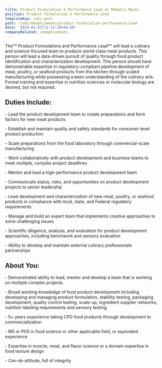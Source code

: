 ```yaml
---
title: Product Formulation & Performance Lead at Memphis Meats
position: Product Formulation & Performance Lead
templateKey: jobs-post
path: /jobs/memphismeats/product-formulation-performance-lead
date: '2019-03-01T11:22:30+04:00'
companyRelated: /memphismeats
---
```

The** Product Formulations and Performance Lead** will lead a culinary and science-focused team to produce world-class meat products. This person will lead a data-driven pursuit of quality through food product identification and characterization development. This person should have demonstrable expertise in regulatory-compliant pipeline development of meat, poultry, or seafood products from the kitchen through scaled manufacturing while possessing a keen understanding of the culinary arts. Formal training and expertise in nutrition sciences or molecular biology are desired, but not required.

## Duties Include:

\- Lead the product development team to create preparations and form factors for new meat products

\- Establish and maintain quality and safety standards for consumer-level product production

\- Scale preparations from the food laboratory through commercial-scale manufacturing

\- Work collaboratively with product development and business teams to meet multiple, complex project deadlines

\- Mentor and lead a high-performance product development team

\- Communicate status, risks, and opportunities on product development projects to senior leadership

\- Lead development and characterization of new meat, poultry, or seafood products in compliance with local, state, and Federal regulatory requirements

\- Manage and build an expert team that implements creative approaches to solve challenging issues

\- Scientific diligence, analysis, and evaluation for product development approaches, including benchwork and sensory evaluation

\- Ability to develop and maintain external culinary professionals partnerships

## About You:

\- Demonstrated ability to lead, mentor and develop a team that is working on multiple complex projects.

\- Broad working knowledge of food product development including developing and managing product formulation, stability testing, packaging development, quality control testing, scale-up, ingredient supplier networks, nutrition labeling requirements and sensory testing.

\- 5+ years experience taking CPG food products through development to commercialization

\- MS or PhD in food science or other applicable field, or equivalent experience

\- Expertise in muscle, meat, and flavor science or a domain-expertise in food texture design

\- Can-do attitude, full of integrity
